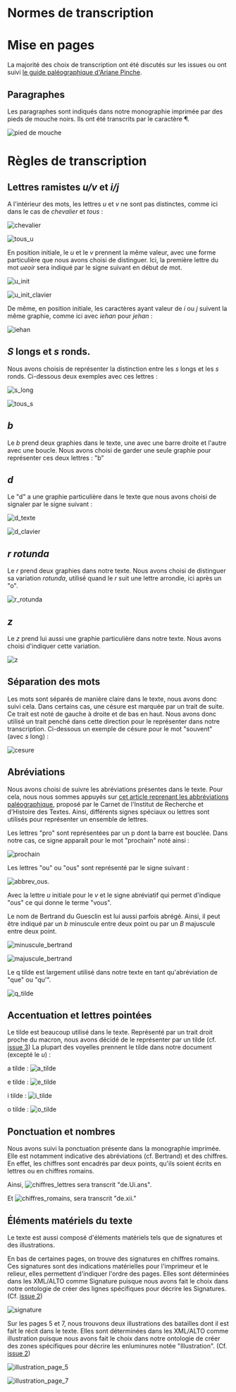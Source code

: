 Normes de transcription
====

# Mise en pages

La majorité des choix de transcription ont été discutés sur les issues ou ont suivi [le guide paléographique d'Ariane Pinche](https://hal.science/hal-03697382/).
## Paragraphes

Les paragraphes sont indiqués dans notre monographie imprimée par des pieds de mouche noirs. Ils ont été transcrits par le caractère ¶.

![pied de mouche](./img/caractères/piedmouche.png)


# Règles de transcription
## Lettres ramistes *u/v* et *i/j*

A l'intérieur des mots, les lettres *u* et *v* ne sont pas distinctes, comme ici dans le cas de *chevalier* et *tous* :

![chevalier](./img/caractères/chevalier.png) 

![tous_u](./img/caractères/u_normal.png)

En position initiale, le *u* et le *v* prennent la même valeur, avec une forme particulière que nous avons choisi de distinguer. Ici, la première lettre du mot *ueoir* sera indiqué par le signe suivant en début de mot.

![u_init](./img/caractères/u_init.png) 

![u_init_clavier](./img/caractères/u_position_init_clavier.png)


De même, en position initiale, les caractères ayant valeur de *i* ou *j* suivent la même graphie, comme ici avec *iehan* pour *jehan* :

![iehan](./img/caractères/ramiste_i.png)

## *S* longs et *s* ronds. 

Nous avons choisis de représenter la distinction entre les *s* longs et les *s* ronds. Ci-dessous deux exemples avec ces lettres :

![s_long](./img/caractères/s_long.png) 

![tous_s](./img/caractères/u_normal.png)

## *b*
Le *b* prend deux graphies dans le texte, une avec une barre droite et l'autre avec une boucle. Nous avons choisi de garder une seule graphie pour représenter ces deux lettres : "b"


## *d*

Le "d" a une graphie particulière dans le texte que nous avons choisi de signaler par le signe suivant : 

![d_texte](./img/caractères/d.png) 

![d_clavier](./img/caractères/d_clavier.png)

## *r rotunda*

Le *r* prend deux graphies dans notre texte. Nous avons choisi de distinguer sa variation *rotunda*, utilisé quand le *r* suit une lettre arrondie, ici après un "o". 

![r_rotunda](./img/caractères/r_rotunda.png)

## *z*

Le *z* prend lui aussi une graphie particulière dans notre texte. Nous avons choisi d'indiquer cette variation.

![z](./img/caractères/z.png)


## Séparation des mots

Les mots sont séparés de manière claire dans le texte, nous avons donc suivi cela. Dans certains cas, une césure est marquée par un trait de suite. Ce trait est noté de gauche à droite et de bas en haut. Nous avons donc utilisé un trait penché dans cette direction pour le représenter dans notre transcription. Ci-dessous un exemple de césure pour le mot "souvent" (avec *s* long) : 

![cesure](./img/caractères/cesure_souvent.png)


## Abréviations

Nous avons choisi de suivre les abréviations présentes dans le texte. Pour cela, nous nous sommes appuyés sur [cet article reprenant les abbréviations paléographique](https://irht.hypotheses.org/792), proposé par le Carnet de l'Institut de Recherche et d'Histoire des Textes. Ainsi, différents signes spéciaux ou lettres sont utilisés pour représenter un ensemble de lettres. 

Les lettres "pro" sont représentées par un p dont la barre est bouclée. Dans notre cas, ce signe apparaît pour le mot "prochain" noté ainsi : 

![prochain](./img/caractères/prochain.png)


Les lettres "ou" ou "ous" sont représenté par le signe suivant : 

![abbrev_ous](./img/caractères/abbrev_ou.png). 

Avec la lettre *u* initiale pour le *v* et le signe abréviatif qui permet d'indique "ous" ce qui donne le terme "vous". 


Le nom de Bertrand du Guesclin est lui aussi parfois abrégé. Ainsi, il peut être indiqué par un *b* minuscule entre deux point ou par un *B* majuscule entre deux point. 

![minuscule_bertrand](./img/caractères/abbrev_bert_min.png) 

![majuscule_bertrand](./img/caractères/abbrev_bert_maj.png)


Le q tilde est largement utilisé dans notre texte en tant qu'abréviation de "que" ou "qu'". 

![q_tilde](./img/caractères/q_tilde.png)

## Accentuation et lettres pointées

Le tilde est beaucoup utilisé dans le texte. Représenté par un trait droit proche du macron, nous avons décidé de le représenter par un tilde (cf. [issue 3](https://github.com/asalva15/HN-2022--PROJET-DU-GUESCLIN--/issues/3))
La plupart des voyelles prennent le tilde dans notre document (excepté le *u*) :

a tilde : ![a_tilde](./img/caractères/a_tilde.png)

e tilde : ![e_tilde](./img/caractères/e_tilde.png)

i tilde : ![i_tilde](./img/caractères/i_tilde.png)

o tilde : ![o_tilde](./img/caractères/o_tilde.png)

## Ponctuation et nombres

Nous avons suivi la ponctuation présente dans la monographie imprimée. Elle est notamment indicative des abréviations (cf. Bertrand) et des chiffres. En effet, les chiffres sont encadrés par deux points, qu'ils soient écrits en lettres ou en chiffres romains. 

Ainsi, ![chiffres_lettres](./img/caractères/chiffres.png) sera transcrit "de.Ui.ans". 

Et ![chiffres_romains](./img/caractères/abbrev_chiffre.png), sera transcrit "de.xii."

## Éléments matériels du texte

Le texte est aussi composé d'éléments matériels tels que de signatures et des illustrations. 

En bas de certaines pages, on trouve des signatures en chiffres romains. Ces signatures sont des indications matérielles pour l'imprimeur et le relieur, elles permettent d'indiquer l'ordre des pages. Elles sont déterminées dans les XML/ALTO comme Signature puisque nous avons fait le choix dans notre ontologie de créer des lignes spécifiques pour décrire les Signatures. (Cf. [issue 2](https://github.com/asalva15/HN-2022--PROJET-DU-GUESCLIN--/issues/2))

![signature](./img/caractères/signature_page_3.png)


Sur les pages 5 et 7, nous trouvons deux illustrations des batailles dont il est fait le récit dans le texte. Elles sont déterminées dans les XML/ALTO comme illustration puisque nous avons fait le choix dans notre ontologie de créer des zones spécifiques pour décrire les enluminures notée "Illustration". (Cf. [issue 2](https://github.com/asalva15/HN-2022--PROJET-DU-GUESCLIN--/issues/2))

![illustration_page_5](./img/illustrations/illustration_p5.png) 

![illustration_page_7](./img/illustrations/illustration_p7.png) 
